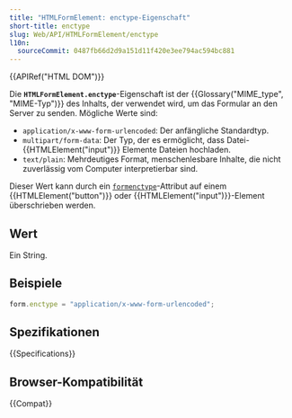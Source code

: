 ```yaml
---
title: "HTMLFormElement: enctype-Eigenschaft"
short-title: enctype
slug: Web/API/HTMLFormElement/enctype
l10n:
  sourceCommit: 0487fb66d2d9a151d11f420e3ee794ac594bc881
---
```


{{APIRef("HTML DOM")}}

Die **`HTMLFormElement.enctype`**-Eigenschaft ist der {{Glossary("MIME_type", "MIME-Typ")}} des Inhalts, der verwendet wird, um das Formular an den Server zu senden. Mögliche Werte sind:

- `application/x-www-form-urlencoded`: Der anfängliche Standardtyp.
- `multipart/form-data`: Der Typ, der es ermöglicht, dass Datei-{{HTMLElement("input")}}
  Elemente Dateien hochladen.
- `text/plain`: Mehrdeutiges Format, menschenlesbare Inhalte, die nicht zuverlässig vom Computer interpretierbar sind.

Dieser Wert kann durch ein [`formenctype`](/de/docs/Web/HTML/Element/button#formenctype)-Attribut
auf einem {{HTMLElement("button")}} oder {{HTMLElement("input")}}-Element überschrieben werden.

## Wert

Ein String.

## Beispiele

```js
form.enctype = "application/x-www-form-urlencoded";
```

## Spezifikationen

{{Specifications}}

## Browser-Kompatibilität

{{Compat}}
